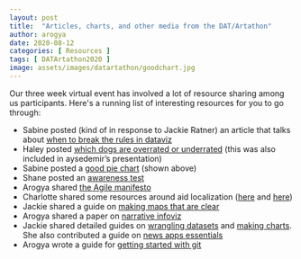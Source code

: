 ```yaml
---
layout: post
title:  "Articles, charts, and other media from the DAT/Artathon"
author: arogya
date: 2020-08-12
categories: [ Resources ]
tags: [ DATArtathon2020 ]
image: assets/images/datartathon/goodchart.jpg
---
```


Our three week virtual event has involved a lot of resource sharing among us participants. Here's a running list of interesting resources for you to go through:

- Sabine posted (kind of in response to Jackie Ratner) an article that talks about [when to break the rules in dataviz](https://medium.economist.com/why-you-sometimes-need-to-break-the-rules-in-data-viz-4d8ece284919)
- Haley posted [which dogs are overrated or underrated](https://www.informationisbeautiful.net/visualizations/best-in-show-whats-the-top-data-dog/) (this was also included in aysedemir’s presentation)
- Sabine posted a [good pie chart](https://images.app.goo.gl/DYTuPwJNaR2UUUaGA) (shown above)
- Shane posted an [awareness test](https://www.youtube.com/watch?v=Ahg6qcgoay4)
- Arogya shared [the Agile manifesto](http://agilemanifesto.org/principles.html)
- Charlotte shared some resources around aid localization ([here](https://reliefweb.int/report/world/localisation-aid-are-ingos-walking-talk) and [here](https://www.icvanetwork.org/resources/localisation-humanitarian-practice))
- Jackie shared a guide on [making maps that are clear](https://source.opennews.org/guides/better-mapping/)
- Arogya shared a paper on [narrative infoviz](http://vis.stanford.edu/files/2010-Narrative-InfoVis.pdf)
- Jackie shared detailed guides on [wrangling datasets](https://source.opennews.org/guides/working-data/) and [making charts](https://source.opennews.org/guides/making-charts/). She also contributed a guide on [news apps essentials](https://source.opennews.org/guides/news-apps-essentials/)
- Arogya wrote a guide for [getting started with git](https://github.com/datartathon/gitting-started)
